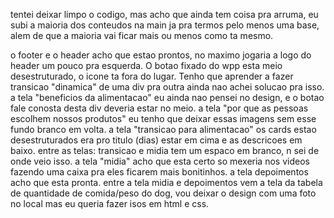 tentei deixar limpo o codigo, mas acho que ainda tem coisa pra arruma, eu subi a maioria dos conteudos na main ja pra termos pelo menos uma base, alem de que a maioria vai ficar mais ou menos como ta mesmo.

o footer e o header acho que estao prontos, no maximo jogaria a logo do header um pouco pra esquerda.
O botao fixado do wpp esta meio desestruturado, o icone ta fora do lugar.
Tenho que aprender a fazer transicao "dinamica" de uma div pra outra ainda nao achei solucao pra isso.
a tela "beneficios da alimentacao" eu ainda nao pensei no design, e o botao fale conosta desta div deveria estar no meio.
a tela "por que as pessoas escolhem nossos produtos" eu tenho que deixar essas imagens sem esse fundo branco em volta.
a tela "transicao para alimentacao" os cards estao desestruturados era pro titulo (dias) estar em cima e as descricoes em baixo.
entre as telas: transicao e midia tem um espaco em branco, n sei de onde veio isso.
a tela "midia" acho que esta certo so mexeria nos videos fazendo uma caixa pra eles ficarem mais bonitinhos.
a tela depoimentos acho que esta pronta.
entre a tela midia e depoimentos vem a tela da tabela de quantidade de comida/peso do dog, vou deixar o design com uma foto no local mas eu queria fazer isos em html e css.
